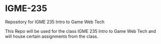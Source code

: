 # IGME-235
Repository for IGME 235 Intro to Game Web Tech

This Repo will be used for the class IGME 235 Intro to Game Web Tech and will house certain assignments from the class.
